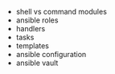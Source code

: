 - shell vs command modules
- ansible roles
- handlers
- tasks
- templates
- ansible configuration
- ansible vault
